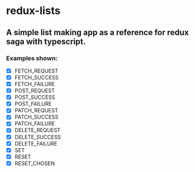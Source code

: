 # redux-lists

## A simple list making app as a reference for redux saga with typescript.

### Examples shown:

- [x] FETCH_REQUEST
- [x] FETCH_SUCCESS
- [x] FETCH_FAILURE
- [x] POST_REQUEST
- [x] POST_SUCCESS
- [x] POST_FAILURE
- [x] PATCH_REQUEST
- [x] PATCH_SUCCESS
- [x] PATCH_FAILURE
- [x] DELETE_REQUEST
- [x] DELETE_SUCCESS
- [x] DELETE_FAILURE
- [x] SET
- [x] RESET
- [x] RESET_CHOSEN
